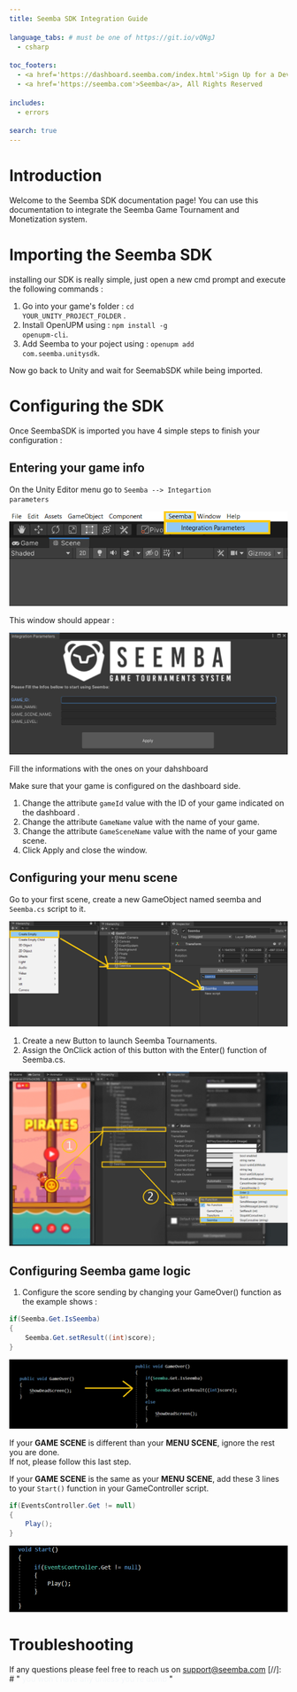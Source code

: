 ```yaml
---
title: Seemba SDK Integration Guide

language_tabs: # must be one of https://git.io/vQNgJ
  - csharp

toc_footers:
  - <a href='https://dashboard.seemba.com/index.html'>Sign Up for a Developer Key</a>
  - <a href='https://seemba.com'>Seemba</a>, All Rights Reserved

includes:
  - errors

search: true
---
```


# Introduction

Welcome to the Seemba SDK documentation page! You can use this documentation to integrate the Seemba Game Tournament and Monetization system.

# Importing the Seemba SDK

installing our SDK is really simple, just open a new cmd prompt and execute the following commands :

1. Go into your game's folder : <code>cd YOUR_UNITY_PROJECT_FOLDER</code> .
2. Install OpenUPM using : <code>npm install -g openupm-cli</code>.
3. Add Seemba to your poject using : <code>openupm add com.seemba.unitysdk</code>.

Now go back to Unity and wait for SeemabSDK while being imported.

# Configuring the SDK
Once SeembaSDK is imported you have 4 simple steps to finish your configuration : 
## Entering your game info
On the Unity Editor menu go to <code>Seemba --> Integartion parameters</code>

![Step 1](/images/screenshots/EditorMenu.png)

This window should appear :

![Step 2](/images/screenshots/seembaIntegration.png)

Fill the informations with the ones on your dahshboard

<aside class="warning">
Make sure that your game is configured on the dashboard side.
</aside>

1. Change the attribute <code>gameId</code> value with the ID of your game indicated on the dashboard .
2. Change the attribute <code>GameName</code> value with the name of your game.
3. Change the attribute <code>GameSceneName</code> value with the name of your game scene.
4. Click Apply and close the window.

## Configuring your menu scene

Go to your first scene, create a new GameObject named seemba and <code>Seemba.cs</code> script to it.

![Step 3](/images/screenshots/createobject.png)

1. Create a new Button to launch Seemba Tournaments.
2. Assign the OnClick action of this button with the Enter() function of Seemba.cs.

![Step 4](/images/screenshots/config.png)

## Configuring Seemba game logic

1. Configure the score sending by changing your GameOver() function as the example shows :

```csharp
if(Seemba.Get.IsSeemba)
{
    Seemba.Get.setResult((int)score);
}
```

![Step 5](/images/screenshots/sendingscore.png)

<aside class="success">
If your <strong>GAME SCENE</strong> is different than your <strong>MENU SCENE</strong>, ignore the rest you are done.
</aside>
<aside class="warning">
If not, please follow this last step.
</aside>

 If your <strong>GAME SCENE</strong> is the same as your <strong>MENU SCENE</strong>, add these 3 lines to your <code>Start()</code> function in your GameController script.

```csharp
if(EventsController.Get != null)
{
    Play();
}
```

![Step 6](/images/screenshots/onesceneconfig.png)

# Troubleshooting

If any questions please feel free to reach us on support@seemba.com 
[//]: # "<span style="color:#F3F7F9"> you won't have any unless you're dumb </span>"